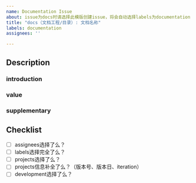 ```yaml
---
name: Documentation Issue
about: issue为docs时请选择此模版创建issue，将会自动选择labels为documentation
title: "docs（文档工程/目录）: 文档名称"
labels: documentation
assignees: ''

---
```


## Description

### introduction
<!-- Describe what this document describes -->
      
### value
<!-- Describe what problem this document solves-->

### supplementary
<!-- Link? reference? task list? -->


## Checklist

- [ ] assignees选择了么？ 
- [ ] labels选择完全了么？
- [ ] projects选择了么？
- [ ] projects信息补全了么？（版本号、版本日、iteration）
- [ ] development选择了么？
